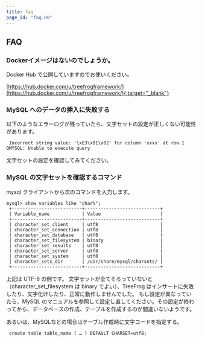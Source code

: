 ```yaml
---
title: faq
page_id: "faq.00"
---
```


## FAQ

### Dockerイメージはないのでしょうか。

Docker Hub で公開していますのでお使いください。

[https://hub.docker.com/u/treefrogframework/](https://hub.docker.com/u/treefrogframework/){:target="_blank"}


### MySQL へのデータの挿入に失敗する

以下のようなエラーログが残っていたら、文字セットの設定が正しくない可能性があります。

```
 Incorrect string value: '\xE3\x81\x82' for column 'xxxx' at row 1 QMYSQL: Unable to execute query
```

文字セットの設定を確認してみてください。


### MySQL の文字セットを確認するコマンド

mysql クライアントから次のコマンドを入力します。

```
mysql> show variables like "char%";
 +--------------------------+----------------------------+
 | Variable_name            | Value                      |
 +--------------------------+----------------------------+
 | character_set_client     | utf8                       |
 | character_set_connection | utf8                       |
 | character_set_database   | utf8                       |
 | character_set_filesystem | binary                     |
 | character_set_results    | utf8                       |
 | character_set_server     | utf8                       |
 | character_set_system     | utf8                       |
 | character_sets_dir       | /usr/share/mysql/charsets/ |
 +--------------------------+----------------------------+
```

上記は UTF-8 の例です。
文字セットが全てそろっていないと（character_set_filesystem は binary でよい）、TreeFrog はインサートに失敗したり、文字化けしたり、正常に動作しませんでした。
もし設定が異なっていたら、MySQL のマニュアルを参照して設定し直してください。その設定が終わってから、データベースの作成、テーブルを作成するのが間違いないようです。
 

あるいは、MySQLなどの場合はテーブル作成時に文字コードを指定する。

```
 create table table_name ( … ) DEFAULT CHARSET=utf8;
```